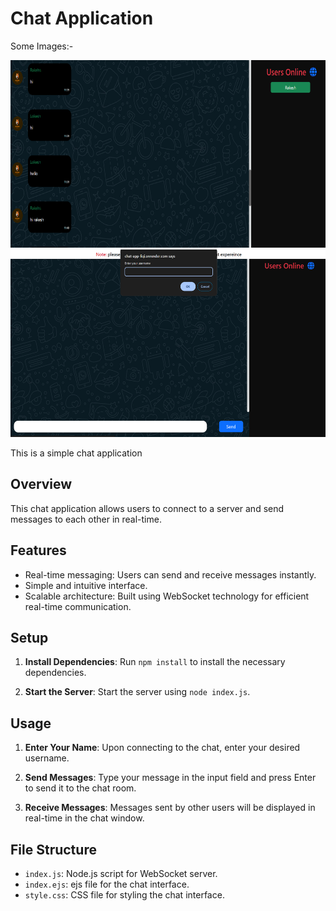 # Chat Application



Some Images:-

<img src="./assets/githubimages/Screenshot 2024-03-08 122309.png" height="300">
<img src="./assets/githubimages/Screenshot 2024-03-08 122203.png" height="300">

This is a simple chat application

## Overview

This chat application allows users to connect to a server and send messages to each other in real-time.

## Features

- Real-time messaging: Users can send and receive messages instantly.
- Simple and intuitive interface.
- Scalable architecture: Built using WebSocket technology for efficient real-time communication.

## Setup

1. **Install Dependencies**: Run `npm install` to install the necessary dependencies.

2. **Start the Server**: Start the server using `node index.js`.

## Usage

1. **Enter Your Name**: Upon connecting to the chat, enter your desired username.

2. **Send Messages**: Type your message in the input field and press Enter to send it to the chat room.

3. **Receive Messages**: Messages sent by other users will be displayed in real-time in the chat window.

## File Structure

- `index.js`: Node.js script for WebSocket server.
- `index.ejs`: ejs file for the chat interface.
- `style.css`: CSS file for styling the chat interface.
